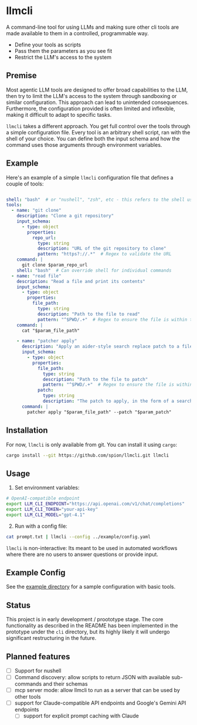 # llmcli

A command-line tool for using LLMs and making sure other cli tools are made available to them in
a controlled, programmable way.

- Define your tools as scripts
- Pass them the parameters as you see fit
- Restrict the LLM's access to the system

## Premise

Most agentic LLM tools are designed to offer broad capabilities to the LLM, then try to limit
the LLM's access to the system through sandboxing or similar configuration. This approach can lead
to unintended consequences. Furthermore, the configuration provided is often limited and inflexible,
making it difficult to adapt to specific tasks.

`llmcli` takes a different approach. You get full control over the tools through a simple configuration
file. Every tool is an arbitrary shell script, ran with the shell of your choice. You can define both
the input schema and how the command uses those arguments through environment variables.

## Example

Here's an example of a simple `llmcli` configuration file that defines a couple of tools:

```yaml

shell: "bash"  # or "nushell", "zsh", etc - this refers to the shell used to execute commands
tools:
  - name: "git clone"
    description: "Clone a git repository"
    input_schema:
      - type: object
        properties:
          repo_url:
            type: string
            description: "URL of the git repository to clone"
            pattern: "https?://.*"  # Regex to validate the URL
    command: |
      git clone $param_repo_url
    shell: "bash"  # Can override shell for individual commands
  - name: "read file"
    description: "Read a file and print its contents"
    input_schema:
      - type: object
        properties:
          file_path:
            type: string
            description: "Path to the file to read"
            pattern: "^$PWD/.+"  # Regex to ensure the file is within the current working directory
    command: |
      cat "$param_file_path"

    - name: "patcher apply"
      description: "Apply an aider-style search replace patch to a file"
      input_schema:
        - type: object
          properties:
            file_path:
              type: string
              description: "Path to the file to patch"
              pattern: "^$PWD/.+"  # Regex to ensure the file is within the current working directory
            patch:
              type: string
              description: "The patch to apply, in the form of a search and replace string"
      command: |
        patcher apply "$param_file_path" --patch "$param_patch"
```

## Installation

For now, `llmcli` is only available from git. You can install it using `cargo`:

```bash
cargo install --git https://github.com/spion/llmcli.git llmcli
```

## Usage

1. Set environment variables:

```bash
# OpenAI-compatible endpoint
export LLM_CLI_ENDPOINT="https://api.openai.com/v1/chat/completions"
export LLM_CLI_TOKEN="your-api-key"
export LLM_CLI_MODEL="gpt-4.1"
```

2. Run with a config file:

```bash
cat prompt.txt | llmcli --config ../example/config.yaml
```

`llmcli` is non-interactive: Its meant to be used in automated workflows where there are no users
to answer questions or provide input.

## Example Config

See the [example directory](./example) for a sample configuration with basic tools.

## Status

This project is in early development / proototype stage. The core functionality as described in
the README has been implemented in the prototype under the `cli` directory, but its highly likely
it will undergo significant restructuring in the future.

## Planned features

- [ ] Support for nushell
- [ ] Command discovery: allow scripts to return JSON with available sub-commands and their schemas
- [ ] mcp server mode: allow llmcli to run as a server that can be used by other tools
- [ ] support for Claude-compatible API endpoints and Google's Gemini API endpoints
  - [ ] support for explicit prompt caching with Claude
